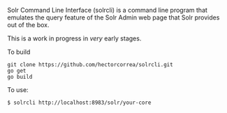 Solr Command Line Interface (solrcli) is a command line program that emulates
the query feature of the Solr Admin web page that Solr provides out of the box.

This is a work in progress in *very* early stages.

To build
```
git clone https://github.com/hectorcorrea/solrcli.git
go get
go build
```

To use:
```
$ solrcli http://localhost:8983/solr/your-core
```

